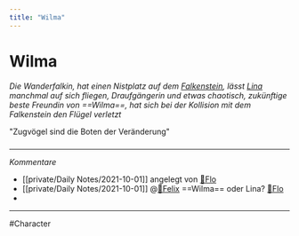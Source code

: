 ```yaml
---
title: "Wilma"
---
```

# Wilma
*Die Wanderfalkin, hat einen Nistplatz auf dem [Falkenstein](Orte/Falkenstein.md), lässt [Lina](Bewohner/Lina.md) manchmal auf sich fliegen, Draufgängerin und etwas chaotisch, zukünftige beste Freundin von ==Wilma==, hat sich bei der Kollision mit dem Falkenstein den Flügel verletzt*

"Zugvögel sind die Boten der Veränderung"

#####
---
*Kommentare*
- [[private/Daily Notes/2021-10-01]] angelegt von [🦝Flo](private/🦝Flo.md)
- [[private/Daily Notes/2021-10-01]] @[🐨Felix](private/🐨Felix.md) ==Wilma== oder Lina?  [🦝Flo](private/🦝Flo.md)
- 
---
#Character
